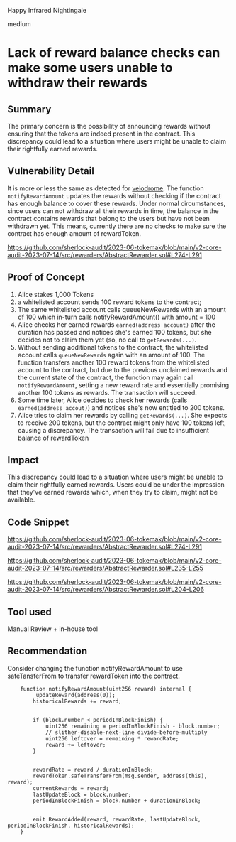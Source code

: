 Happy Infrared Nightingale

medium

# Lack of reward balance checks can make some users unable to withdraw their rewards
## Summary
The primary concern is the possibility of announcing rewards without ensuring that the tokens are indeed present in the contract. This discrepancy could lead to a situation where users might be unable to claim their rightfully earned rewards.

## Vulnerability Detail

It is more or less the same as detected for [velodrome](https://github.com/code-423n4/2022-05-velodrome-findings/issues/186).
The function `notifyRewardAmount` updates the rewards without checking if the contract has enough balance to cover these rewards. Under normal circumstances, since users can not withdraw all their rewards in time, the balance in the contract contains rewards that belong to the users but have not been withdrawn yet. This means, currently there are no checks to make sure the contract has enough amount of rewardToken.

https://github.com/sherlock-audit/2023-06-tokemak/blob/main/v2-core-audit-2023-07-14/src/rewarders/AbstractRewarder.sol#L274-L291

## Proof of Concept

1. Alice stakes 1,000 Tokens
2.  a whitelisted account sends 100 reward tokens to the contract;
3. The same whitelisted account calls queueNewRewards with an amount of 100 which in-turn calls notifyRewardAmount() with amount = 100
4. Alice checks her earned rewards `earned(address account)` after the duration has passed and notices she's earned 100 tokens, but she decides not to claim them yet (so, no call to `getRewards(...)`.
5. Without sending additional tokens to the contract, the whitelisted account calls `queueNewRewards` again with an amount of 100. The function transfers another 100 reward tokens from the whitelisted account to the contract, but due to the previous unclaimed rewards and the current state of the contract, the function may again call `notifyRewardAmount`, setting a new reward rate and essentially promising another 100 tokens as rewards. The transaction will succeed.
6. Some time later, Alice decides to check her rewards (calls `earned(address accout)`) and notices she's now entitled to 200 tokens.
7. Alice tries to claim her rewards by calling `getRewards(...)`. She expects to receive 200 tokens, but the contract might only have 100 tokens left, causing a discrepancy. The transaction will fail due to insufficient balance of rewardToken

## Impact

This discrepancy could lead to a situation where users might be unable to claim their rightfully earned rewards. Users could be under the impression that they've earned rewards which, when they try to claim, might not be available.

## Code Snippet

https://github.com/sherlock-audit/2023-06-tokemak/blob/main/v2-core-audit-2023-07-14/src/rewarders/AbstractRewarder.sol#L274-L291

https://github.com/sherlock-audit/2023-06-tokemak/blob/main/v2-core-audit-2023-07-14/src/rewarders/AbstractRewarder.sol#L235-L255

https://github.com/sherlock-audit/2023-06-tokemak/blob/main/v2-core-audit-2023-07-14/src/rewarders/AbstractRewarder.sol#L204-L206

## Tool used

Manual Review + in-house tool

## Recommendation

Consider changing the function notifyRewardAmount to use safeTansferFrom to transfer rewardToken into the contract.

```solidity
    function notifyRewardAmount(uint256 reward) internal {
        _updateReward(address(0));
        historicalRewards += reward;


        if (block.number < periodInBlockFinish) {
            uint256 remaining = periodInBlockFinish - block.number;
            // slither-disable-next-line divide-before-multiply
            uint256 leftover = remaining * rewardRate;
            reward += leftover;
        }


        rewardRate = reward / durationInBlock;
        rewardToken.safeTransferFrom(msg.sender, address(this), reward);
        currentRewards = reward;
        lastUpdateBlock = block.number;
        periodInBlockFinish = block.number + durationInBlock;


        emit RewardAdded(reward, rewardRate, lastUpdateBlock, periodInBlockFinish, historicalRewards);
    }

```